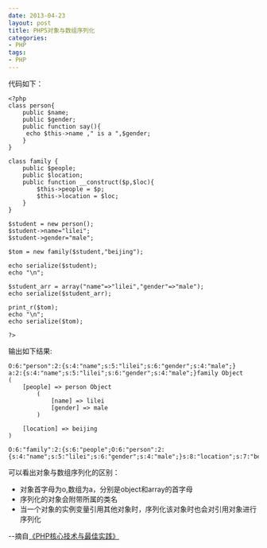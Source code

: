 ```yaml
---
date: 2013-04-23
layout: post
title: PHP5对象与数组序列化
categories:
- PHP
tags:
- PHP
---
```


代码如下：

	<?php
    class person{
        public $name;
        public $gender;
        public function say(){
         echo $this->name ," is a ",$gender;
        }
    }

    class family {
        public $people;
        public $location;
        public function __construct($p,$loc){
            $this->people = $p;
            $this->location = $loc;
        }
    }
    
    $student = new person();
    $student->name="lilei";
    $student->gender="male";
    
    $tom = new family($student,"beijing");
    
    echo serialize($student);
    echo "\n";
    
    $student_arr = array("name"=>"lilei","gender"=>"male");
    echo serialize($student_arr);
    
    print_r($tom);
    echo "\n";
    echo serialize($tom);
    
    ?>

输出如下结果:

    O:6:"person":2:{s:4:"name";s:5:"lilei";s:6:"gender";s:4:"male";}
    a:2:{s:4:"name";s:5:"lilei";s:6:"gender";s:4:"male";}family Object
    (
        [people] => person Object
            (
                [name] => lilei
                [gender] => male
            )

        [location] => beijing
    )

    O:6:"family":2:{s:6:"people";O:6:"person":2:{s:4:"name";s:5:"lilei";s:6:"gender";s:4:"male";}s:8:"location";s:7:"beijing";}
    
可以看出对象与数组序列化的区别：

* 对象首字母为o,数组为a，分别是object和array的首字母
* 序列化的对象会附带所属的类名
* 当一个对象的实例变量引用其他对象时，序列化该对象时也会对引用对象进行序列化


--摘自[《PHP核心技术与最佳实践》](http://book.douban.com/subject/20370984/)
